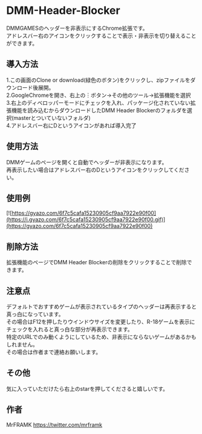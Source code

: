 DMM-Header-Blocker
====
DMMGAMESのヘッダーを非表示にするChrome拡張です。  
アドレスバー右のアイコンをクリックすることで表示・非表示を切り替えることができます。

## 導入方法
1.この画面のClone or download(緑色のボタン)をクリックし、zipファイルをダウンロード後展開。  
2.GoogleChromeを開き、右上の︙ボタン→その他のツール→拡張機能を選択  
3.右上のディベロッパーモードにチェックを入れ、パッケージ化されていない拡張機能を読み込むからダウンロードしたDMM Header Blockerのフォルダを選択(masterとついていないフォルダ)  
4.アドレスバー右にDというアイコンがあれば導入完了

## 使用方法
DMMゲームのページを開くと自動でヘッダーが非表示になります。  
再表示したい場合はアドレスバー右のDというアイコンをクリックしてください。

## 使用例
[![https://gyazo.com/6f7c5cafa15230905cf9aa7922e90f00](https://i.gyazo.com/6f7c5cafa15230905cf9aa7922e90f00.gif)](https://gyazo.com/6f7c5cafa15230905cf9aa7922e90f00)

## 削除方法
拡張機能のページでDMM Header Blockerの削除をクリックすることで削除できます。

## 注意点
デフォルトでおすすめゲームが表示されているタイプのヘッダーは再表示すると真っ白になっています。  
その場合はF12を押したりウインドウサイズを変更したり、R-18ゲームを表示にチェックを入れると真っ白な部分が再表示できます。  
特定のURLでのみ動くようにしているため、非表示にならないゲームがあるかもしれません。  
その場合は作者まで連絡お願いします。  

## その他
気に入っていただけたら右上のstarを押してくださると嬉しいです。

## 作者
MrFRAMK <https://twitter.com/mrframk>
